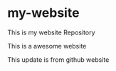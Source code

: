 # my-website
This is my website Repository

This is a awesome website

This update is from github website
